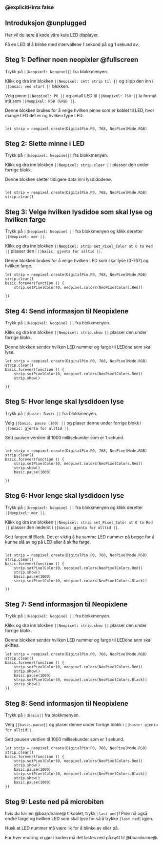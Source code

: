 ### @explicitHints false

## Introduksjon @unplugged
Her vil du lære å kode våre kule LED displayer. 

Få en LED til å blinke med intervallene 1 sekund på og 1 sekund av.

## Steg 1: Definer noen neopixler @fullscreen
 Trykk på ``||Neopixel: Neopixel||`` fra blokkmenyen.

 Klikk og dra inn blokken ``||Neopixel: sett strip til ||`` og slipp den inn i ``||basic: ved start ||`` blokken.
 
 Velg pinne ``||Neopixel: P0 ||`` og antall LED til ``||Neopixel: 768 ||`` la format stå som ``||Neopixel: RGB (GRB) ||``.

 Denne blokken brukes for å velge hvilken pinne som er koblet til LED, hvor mange LED det er og hvilken type LED. 

```blocks

let strip = neopixel.create(DigitalPin.P0, 768, NeoPixelMode.RGB)

```
## Steg 2: Slette minne i LED
Trykk på ``||Neopixel: Neopixel||`` fra blokkmenyen.

Klikk og dra inn blokken ``||Neopixel: strip.clear ||`` plasser den under forrige blokk.

Denne blokken sletter tidligere data inni lysdidodene.

```blocks

let strip = neopixel.create(DigitalPin.P0, 768, NeoPixelMode.RGB)
strip.clear()

```

## Steg 3: Velge hvilken lysdidoe som skal lyse og hvilken farge

Trykk på ``||Neopixel: Neopixel ||`` fra blokkmenyen og klikk deretter ``||Neopixel: mer ||``.

Klikk og dra inn blokken ``||Neopixel: strip set_Pixel_Color at 0 to Red ||`` plasser den i ``||basic: gjenta for alltid ||``. 

Denne blokken brukes for å velge hvilken LED som skal lyse (0-767) og hvilken farge.

```blocks
let strip = neopixel.create(DigitalPin.P0, 768, NeoPixelMode.RGB)
strip.clear()
basic.forever(function () {
    strip.setPixelColor(0, neopixel.colors(NeoPixelColors.Red))
    
})
```

## Steg 4: Send informasjon til Neopixlene
Trykk på ``||Neopixel: Neopixel ||`` fra blokkmenyen.

Klikk og dra inn blokken ``||Neopixel: strip.show ||`` plasser den under forrige blokk.

Denne blokken sender hvilken LED nummer og farge til LEDène som skal lyse.


```blocks
let strip = neopixel.create(DigitalPin.P0, 768, NeoPixelMode.RGB)
strip.clear()
basic.forever(function () {
    strip.setPixelColor(0, neopixel.colors(NeoPixelColors.Red))
    strip.show()
   
})
```
## Steg 5: Hvor lenge skal lysdidoen lyse
Trykk på ``||basic: Basis ||`` fra blokkmenyen.

Velg ``||basic. pause (100) ||`` og plaser denne under forrige blokk i ``||basic: gjenta for alltid ||``.

Sett pausen verdien til 1000 millisekunder som er 1 sekund.

```blocks

let strip = neopixel.create(DigitalPin.P0, 768, NeoPixelMode.RGB)
strip.clear()
basic.forever(function () {
    strip.setPixelColor(0, neopixel.colors(NeoPixelColors.Red))
    strip.show()
    basic.pause(1000)
   
})
```
## Steg 6: Hvor lenge skal lysdidoen lyse
Trykk på ``||Neopixel: Neopixel ||`` fra blokkmenyen og klikk deretter ``||Neopixel: mer ||``.

Klikk og dra inn blokken ``||Neopixel: strip set_Pixel_Color at 0 to Red ||`` plasser den nederst i ``||basic: gjenta for alltid ||``. 

Sett fargen til Black. Det er viktig å ha samme LED nummer på begge for å kunne slå av og på LED eller å skifte farge.

```blocks

let strip = neopixel.create(DigitalPin.P0, 768, NeoPixelMode.RGB)
strip.clear()
basic.forever(function () {
    strip.setPixelColor(0, neopixel.colors(NeoPixelColors.Red))
    strip.show()
    basic.pause(1000)
    strip.setPixelColor(0, neopixel.colors(NeoPixelColors.Black))
    
})
```
## Steg 7: Send informasjon til Neopixlene
Trykk på ``||Neopixel: Neopixel ||`` fra blokkmenyen.

Klikk og dra inn blokken ``||Neopixel: strip.show ||`` plasser den under forrige blokk.

Denne blokken sender hvilken LED nummer og farge til LEDène som skal skiftes.

```blocks
let strip = neopixel.create(DigitalPin.P0, 768, NeoPixelMode.RGB)
strip.clear()
basic.forever(function () {
    strip.setPixelColor(0, neopixel.colors(NeoPixelColors.Red))
    strip.show()
    basic.pause(1000)
    strip.setPixelColor(0, neopixel.colors(NeoPixelColors.Black))
    strip.show()
})
```
## Steg 8: Send informasjon til Neopixlene
Trykk på ``||Basis||`` fra blokkmenyen.

Velg ``||basic.pause||`` og plaser denne under forrige blokk i ``||basic: gjenta for alltid||``.

Sett pausen verdien til 1000 millisekunder som er 1 sekund.


```blocks
let strip = neopixel.create(DigitalPin.P0, 768, NeoPixelMode.RGB)
strip.clear()
basic.forever(function () {
    strip.setPixelColor(0, neopixel.colors(NeoPixelColors.Red))
    strip.show()
    basic.pause(1000)
    strip.setPixelColor(0, neopixel.colors(NeoPixelColors.Black))
    strip.show()
    basic.pause(1000)
})
```

## Steg 9: Leste ned på microbiten

hvis du har en @boardname@ tilkoblet, trykk ``|last ned|``!   Prøv nå også endre farge og hvilken LED som skal lyse for så å trykke ``|last ned|`` igjen.

Husk at LED nummer må være lik for å blinke av eller på. 

For hver endring vi gjør i koden må det lastes ned på nytt til @boardname@.

